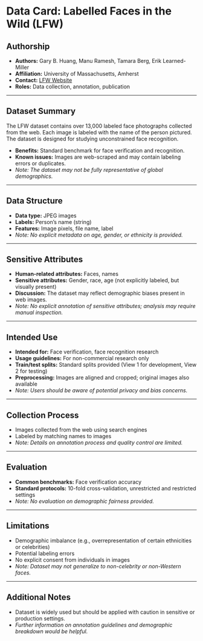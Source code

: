 # Data Card: Labelled Faces in the Wild (LFW)

## Authorship

- **Authors:** Gary B. Huang, Manu Ramesh, Tamara Berg, Erik Learned-Miller  
- **Affiliation:** University of Massachusetts, Amherst  
- **Contact:** [LFW Website](http://vis-www.cs.umass.edu/lfw/)  
- **Roles:** Data collection, annotation, publication

---

## Dataset Summary

The LFW dataset contains over 13,000 labeled face photographs collected from the web. Each image is labeled with the name of the person pictured. The dataset is designed for studying unconstrained face recognition.

- **Benefits:** Standard benchmark for face verification and recognition.
- **Known issues:** Images are web-scraped and may contain labeling errors or duplicates.
- *Note: The dataset may not be fully representative of global demographics.*

---

## Data Structure

- **Data type:** JPEG images
- **Labels:** Person’s name (string)
- **Features:** Image pixels, file name, label
- *Note: No explicit metadata on age, gender, or ethnicity is provided.*

---

## Sensitive Attributes

- **Human-related attributes:** Faces, names
- **Sensitive attributes:** Gender, race, age (not explicitly labeled, but visually present)
- **Discussion:** The dataset may reflect demographic biases present in web images.
- *Note: No explicit annotation of sensitive attributes; analysis may require manual inspection.*

---

## Intended Use

- **Intended for:** Face verification, face recognition research
- **Usage guidelines:** For non-commercial research only
- **Train/test splits:** Standard splits provided (View 1 for development, View 2 for testing)
- **Preprocessing:** Images are aligned and cropped; original images also available
- *Note: Users should be aware of potential privacy and bias concerns.*

---

## Collection Process

- Images collected from the web using search engines
- Labeled by matching names to images
- *Note: Details on annotation process and quality control are limited.*

---

## Evaluation

- **Common benchmarks:** Face verification accuracy
- **Standard protocols:** 10-fold cross-validation, unrestricted and restricted settings
- *Note: No evaluation on demographic fairness provided.*

---

## Limitations

- Demographic imbalance (e.g., overrepresentation of certain ethnicities or celebrities)
- Potential labeling errors
- No explicit consent from individuals in images
- *Note: Dataset may not generalize to non-celebrity or non-Western faces.*

---

## Additional Notes

- Dataset is widely used but should be applied with caution in sensitive or production settings.
- *Further information on annotation guidelines and demographic breakdown would be helpful.*
